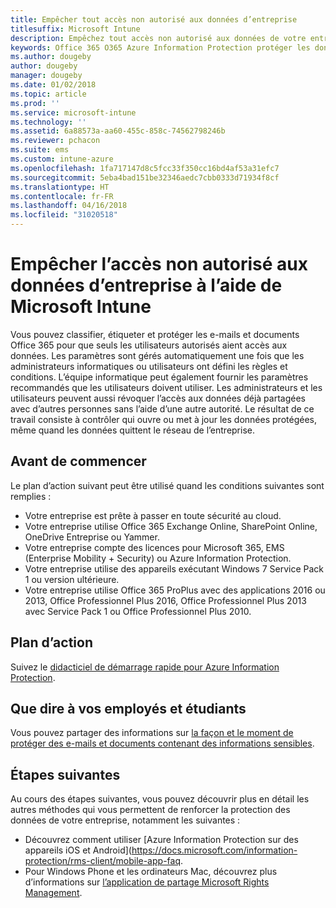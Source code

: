 ```yaml
---
title: Empêcher tout accès non autorisé aux données d’entreprise
titlesuffix: Microsoft Intune
description: Empêchez tout accès non autorisé aux données de votre entreprise quand elles sont partagées hors du réseau de l’entreprise via Microsoft Intune.
keywords: Office 365 O365 Azure Information Protection protéger les données à l’extérieur du réseau données d’entreprise
ms.author: dougeby
author: dougeby
manager: dougeby
ms.date: 01/02/2018
ms.topic: article
ms.prod: ''
ms.service: microsoft-intune
ms.technology: ''
ms.assetid: 6a88573a-aa60-455c-858c-74562798246b
ms.reviewer: pchacon
ms.suite: ems
ms.custom: intune-azure
ms.openlocfilehash: 1fa717147d8c5fcc33f350cc16bd4af53a31efc7
ms.sourcegitcommit: 5eba4bad151be32346aedc7cbb0333d71934f8cf
ms.translationtype: HT
ms.contentlocale: fr-FR
ms.lasthandoff: 04/16/2018
ms.locfileid: "31020518"
---
```

# <a name="prevent-unauthorized-access-to-company-data-using-microsoft-intune"></a>Empêcher l’accès non autorisé aux données d’entreprise à l’aide de Microsoft Intune

Vous pouvez classifier, étiqueter et protéger les e-mails et documents Office 365 pour que seuls les utilisateurs autorisés aient accès aux données. Les paramètres sont gérés automatiquement une fois que les administrateurs informatiques ou utilisateurs ont défini les règles et conditions. L’équipe informatique peut également fournir les paramètres recommandés que les utilisateurs doivent utiliser. Les administrateurs et les utilisateurs peuvent aussi révoquer l’accès aux données déjà partagées avec d’autres personnes sans l’aide d’une autre autorité. Le résultat de ce travail consiste à contrôler qui ouvre ou met à jour les données protégées, même quand les données quittent le réseau de l’entreprise. 

## <a name="before-you-begin"></a>Avant de commencer

Le plan d’action suivant peut être utilisé quand les conditions suivantes sont remplies :
* Votre entreprise est prête à passer en toute sécurité au cloud.
* Votre entreprise utilise Office 365 Exchange Online, SharePoint Online, OneDrive Entreprise ou Yammer.
* Votre entreprise compte des licences pour Microsoft 365, EMS (Enterprise Mobility + Security) ou Azure Information Protection.
* Votre entreprise utilise des appareils exécutant Windows 7 Service Pack 1 ou version ultérieure.
* Votre entreprise utilise Office 365 ProPlus avec des applications 2016 ou 2013, Office Professionnel Plus 2016, Office Professionnel Plus 2013 avec Service Pack 1 ou Office Professionnel Plus 2010.

## <a name="action-plan"></a>Plan d’action

Suivez le [didacticiel de démarrage rapide pour Azure Information Protection](https://docs.microsoft.com/information-protection/get-started/infoprotect-quick-start-tutorial).  

## <a name="what-to-tell-employees-and-students"></a>Que dire à vos employés et étudiants

Vous pouvez partager des informations sur [la façon et le moment de protéger des e-mails et documents contenant des informations sensibles](https://docs.microsoft.com/information-protection/deploy-use/help-users).

## <a name="next-steps"></a>Étapes suivantes

Au cours des étapes suivantes, vous pouvez découvrir plus en détail les autres méthodes qui vous permettent de renforcer la protection des données de votre entreprise, notamment les suivantes : 

* Découvrez comment utiliser [Azure Information Protection sur des appareils iOS et Android](https://docs.microsoft.com/information-protection/rms-client/mobile-app-faq.
* Pour Windows Phone et les ordinateurs Mac, découvrez plus d’informations sur [l’application de partage Microsoft Rights Management](https://technet.microsoft.com/dn451248).
